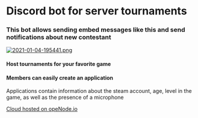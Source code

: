 # Discord bot for server tournaments
### This bot allows sending embed messages like this and send notifications about new contestant
[![2021-01-04-195441.png](https://i.postimg.cc/9FRxzvPm/2021-01-04-195441.png)](https://postimg.cc/dLFRxNSp)

#### Host tournaments for your favorite game
#### Members can easily create an application

Applications contain information about the steam account, age, level in the game, as well as the presence of a microphone

<a href="https://www.openode.io/">Cloud hosted on opeNode.io</a>